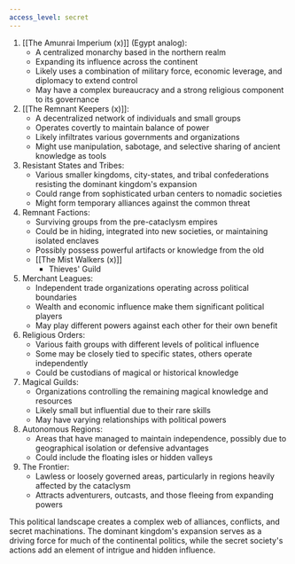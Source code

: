 ```yaml
---
access_level: secret
---
```


1. [[The Amunrai Imperium (x)]] (Egypt analog):
    - A centralized monarchy based in the northern realm
    - Expanding its influence across the continent
    - Likely uses a combination of military force, economic leverage, and diplomacy to extend control
    - May have a complex bureaucracy and a strong religious component to its governance
2. [[The Remnant Keepers (x)]]:
    - A decentralized network of individuals and small groups
    - Operates covertly to maintain balance of power
    - Likely infiltrates various governments and organizations
    - Might use manipulation, sabotage, and selective sharing of ancient knowledge as tools
3. Resistant States and Tribes:
    - Various smaller kingdoms, city-states, and tribal confederations resisting the dominant kingdom's expansion
    - Could range from sophisticated urban centers to nomadic societies
    - Might form temporary alliances against the common threat
4. Remnant Factions:
    - Surviving groups from the pre-cataclysm empires
    - Could be in hiding, integrated into new societies, or maintaining isolated enclaves
    - Possibly possess powerful artifacts or knowledge from the old 
	- [[The Mist Walkers (x)]]
		- Thieves' Guild
1. Merchant Leagues:
    - Independent trade organizations operating across political boundaries
    - Wealth and economic influence make them significant political players
    - May play different powers against each other for their own benefit
2. Religious Orders:
    - Various faith groups with different levels of political influence
    - Some may be closely tied to specific states, others operate independently
    - Could be custodians of magical or historical knowledge
3. Magical Guilds:
    - Organizations controlling the remaining magical knowledge and resources
    - Likely small but influential due to their rare skills
    - May have varying relationships with political powers
4. Autonomous Regions:
    - Areas that have managed to maintain independence, possibly due to geographical isolation or defensive advantages
    - Could include the floating isles or hidden valleys
5. The Frontier:
    - Lawless or loosely governed areas, particularly in regions heavily affected by the cataclysm
    - Attracts adventurers, outcasts, and those fleeing from expanding powers

This political landscape creates a complex web of alliances, conflicts, and secret machinations. The dominant kingdom's expansion serves as a driving force for much of the continental politics, while the secret society's actions add an element of intrigue and hidden influence.